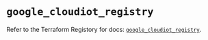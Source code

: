 # `google_cloudiot_registry`

Refer to the Terraform Registory for docs: [`google_cloudiot_registry`](https://registry.terraform.io/providers/hashicorp/google/4.63.1/docs/resources/cloudiot_registry).
